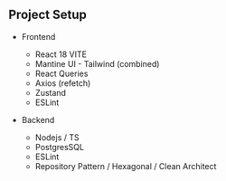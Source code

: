 ## Project Setup
- Frontend
    - React 18 VITE
    - Mantine UI - Tailwind (combined)
    - React Queries
    - Axios (refetch)
    - Zustand
    - ESLint

- Backend
    - Nodejs / TS
    - PostgresSQL
    - ESLint
    - Repository Pattern / Hexagonal / Clean Architect